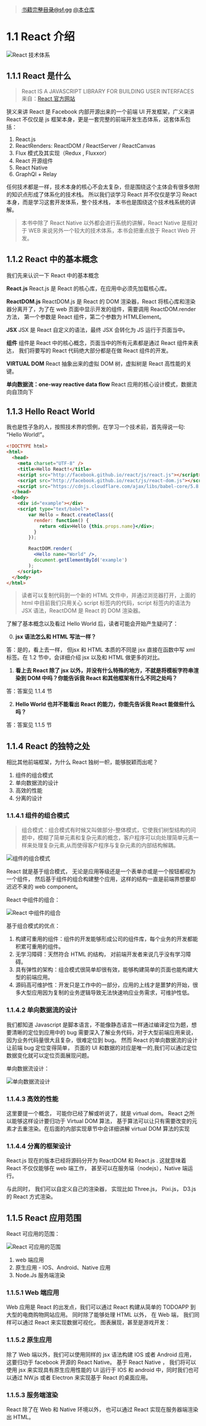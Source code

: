 > ~~[书籍完整目录@sf.gg](https://segmentfault.com/a/1190000005136764)~~ [@本仓库](//)

# 1.1 React 介绍

![React 技术体系][1]

## 1.1.1 React 是什么

> React IS A JAVASCRIPT LIBRARY FOR BUILDING USER INTERFACES 
> 来自：[React 官方网站](http://facebook.github.io/react/)

狭义来讲 React 是 Facebook 内部开源出来的一个前端 UI 开发框架，广义来讲 React 不仅仅是 js 框架本身，更是一套完整的前端开发生态体系，这套体系包括：



1. React.js
2. ReactRenders: ReactDOM / ReactServer / ReactCanvas
3. Flux 模式及其实现（Redux , Fluxxor）
4. React 开源组件 
5. React Native 
6. GraphQl + Relay 



任何技术都是一样，技术本身的核心不会太复杂，但是围绕这个主体会有很多依附的知识点形成了体系化的技术栈。 所以我们谈学习 React 并不仅仅是学习 React 本身，而是学习这套开发体系，整个技术栈， 本书也是围绕这个技术栈系统的讲解。 

> 本书中除了 React Native 以外都会进行系统的讲解，React Native 是相对于 WEB 来说另外一个较大的技术体系，本书会把重点放于 React Web 开发。

## 1.1.2 React 中的基本概念

我们先来认识一下 React 中的基本概念

**React.js**
React.js 是 React 的核心库，在应用中必须先加载核心库。 

**ReactDOM.js** 
ReactDOM.js 是 React 的 DOM 渲染器，React 将核心库和渲染器分离开了，为了在 web 页面中显示开发的组件，需要调用 ReactDOM.render 方法， 第一个参数是 React 组件，第二个参数为 HTMLElement。

**JSX**
JSX 是 React 自定义的语法，最终 JSX 会转化为 JS 运行于页面当中。

**组件**
组件是 React 中的核心概念，页面当中的所有元素都是通过 React 组件来表达， 我们将要写的 React 代码绝大部分都是在做 React 组件的开发。

**VIRTUAL DOM**
React 抽象出来的虚拟 DOM 树，虚拟树是 React 高性能的关键。

**单向数据流：one-way reactive data flow**
React 应用的核心设计模式，数据流向自顶向下

## 1.1.3 Hello React World

我也是性子急的人，按照技术界的惯例，在学习一个技术前，首先得说一句: “Hello World!”。

```html
<!DOCTYPE html>
<html>
  <head>
    <meta charset="UTF-8" />
    <title>Hello React!</title>
    <script src="http://facebook.github.io/react/js/react.js"></script>
    <script src="http://facebook.github.io/react/js/react-dom.js"></script>
    <script src="https://cdnjs.cloudflare.com/ajax/libs/babel-core/5.8.23/browser.min.js"></script>
  </head>
  <body>
    <div id="example"></div>
    <script type="text/babel">
        var Hello = React.createClass({
          render: function() {
            return <div>Hello {this.props.name}</div>;
          }
        });

        ReactDOM.render(
          <Hello name="World" />,
          document.getElementById('example')
        );
    </script>
  </body>
</html>
```

> 读者可以复制代码到一个新的 HTML 文件中，并通过浏览器打开，上面的 html 中目前我们只用关心 script 标签内的代码，script 标签内的语法为 JSX 语法，ReactDOM 是 React 的 DOM 渲染器。

了解了基本概念以及看过 Hello World 后，读者可能会开始产生疑问了：

0. **jsx 语法怎么和 HTML 写法一样？**

答：是的，看上去一样， 但jsx 和 HTML 本质的不同是 jsx 直接在函数中写 xml 标签。在 1.2 节中，会详细介绍 jsx 以及和 HTML 做更多的对比。

1. **看上去 React 除了 jsx 以外，并没有什么特殊的地方，不就是将模板字符串渲染到 DOM 中吗？你能告诉我 React 和其他框架有什么不同之处吗？**

答：答案见 1.1.4 节

2. **Hello World 也并不能看出 React 的能力，你能先告诉我 React 能做些什么吗？**

答：答案见 1.1.5 节

## 1.1.4 React 的独特之处

相比其他前端框架，为什么 React 独树一帜，能够脱颖而出呢？

1. 组件的组合模式 
2. 单向数据流的设计
3. 高效的性能
4. 分离的设计

### 1.1.4.1 组件的组合模式 

> 组合模式：组合模式有时候又叫做部分-整体模式，它使我们树型结构的问题中，模糊了简单元素和复杂元素的概念，客户程序可以向处理简单元素一样来处理复杂元素,从而使得客户程序与复杂元素的内部结构解耦。  

![组件的组合模式][2]

React 就是基于组合模式， 无论是应用等级还是一个表单亦或是一个按钮都视为一个组件， 然后基于组件的组合构建整个应用，这样的结构一直是前端界想要却迟迟不来的 web component。 

React 中组件的组合：

![React 中组件的组合][3]

基于组合模式的优点：

1. 构建可重用的组件：组件的开发能够形成公司的组件库，每个业务的开发都能积累可重用的组件。
2. 无学习障碍：天然符合 HTML 的结构， 对前端开发者来说几乎没有学习障碍。
3. 具有弹性的架构：组合模式很简单却很有效，能够构建简单的页面也能构建大型的前端应用。
4. 源码高可维护性：开发只是工作中的一部分，应用的上线才是噩梦的开始，很多大型应用因为复制的业务逻辑导致无法快速响应业务需求，可维护性低。 


### 1.1.4.2 单向数据流的设计 

我们都知道 Javascript 是脚本语言，不能像静态语言一样通过编译定位为题，想要清晰的定位到应用中的 bug 需要深入了解业务代码，对于大型前端应用来说，因为业务代码量很大且复杂，很难定位到 bug。 然而 React 的单向数据流的设计让前端 bug 定位变得简单， 页面的 UI 和数据的对应是唯一的,我们可以通过定位数据变化就可以定位页面展现问题。 

单向数据流设计：

![单向数据流设计][4]

### 1.1.4.3 高效的性能 

这里要提一个概念， 可能你已经了解或听说了，就是 virtual dom。 React 之所以能够这样设计要归功于 Virtual DOM 算法， 基于算法可以让只有需要改变的元素才去重渲染。在后面的内部实现章节中会详细讲解 virtual DOM 算法的实现

### 1.1.4.4 分离的框架设计 


React.js 现在的版本已经将源码分开为 ReactDOM 和 React.js . 这就意味着 React 不仅仅能够在 web 端工作， 甚至可以在服务端（nodejs），Native 端运行。 

与此同时， 我们可以自定义自己的渲染器， 实现比如 Three.js， Pixi.js， D3.js 的 React 方式渲染。 

## 1.1.5 React 应用范围

React 可应用的范围：

![React 可应用的范围][5]

1. web 端应用
2. 原生应用 - IOS、Android、Native 应用
3. Node.Js 服务端渲染

### 1.1.5.1 Web 端应用 

Web 应用是 React 的出发点，我们可以通过 React 构建从简单的 TODOAPP 到大型的电商购物网站应用。 同时除了能够处理 HTML 以外， 在 Web 端， 我们同样可以通过 React 来实现数据可视化， 图表展现，甚至是游戏开发：


### 1.1.5.2 原生应用 

除了 Web 端以外，我们可以使用同样的 jsx 语法构建 IOS 或者 Android 应用， 这要归功于 facebook 开源的 React Native。 基于 React Native ， 我们将可以使用 jsx 来实现具有原生应用性能的 UI 运行于 IOS 和 android 中，同时我们也可以通过 NW.js 或者 Electron 来实现基于 React 的桌面应用。

### 1.1.5.3 服务端渲染

React 除了在 Web 和 Native 环境以外， 也可以通过 React 实现在服务器端渲染出 HTML。


  [1]: /img/1/1-1.bVvJgS.png
  [2]: /img/1/1-1.bVvJhV.png
  [3]: /img/1/1-1.bVvJk2.png
  [4]: /img/1/1-1.bVvJr6.png
  [5]: /img/1/1-1.bVvJXr.png
